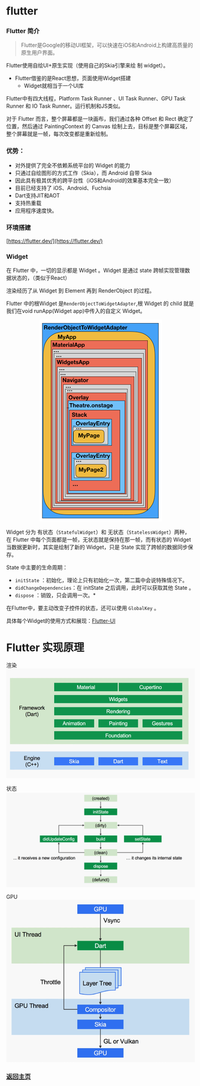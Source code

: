 # flutter

### Flutter 简介

> Flutter是Google的移动UI框架，可以快速在iOS和Android上构建高质量的原生用户界面。

Flutter使用自绘UI+原生实现（使用自己的Skia引擎来绘 制 widget）。
* Flutter借鉴的是React思想，页面使用Widget搭建
  * Widget就相当于一个UI库

Flutter中有四⼤线程，Platform Task Runner 、UI Task Runner、GPU Task Runner 和 IO Task Runner。运行机制和JS类似。

对于 Flutter ⽽⾔，整个屏幕都是⼀块画布，我们通过各种 Offset 和 Rect 确定了位置，然后通过 PaintingContext 的 Canvas 绘制上去，⽬标是整个屏幕区域，整个屏幕就是⼀帧，每次改变都是重新绘制。
 
### 优势：
* 对外提供了完全不依赖系统平台的 Widget 的能力
* 只通过自绘图形的方式工作（Skia），而 Android 自带 Skia
* 因此具有极其优秀的跨平台性（iOS和Android的效果基本完全一致）
* 目前已经支持了 iOS、Android、Fuchsia
* Dart支持JIT和AOT
* 支持热重载
* 应用程序速度快。

### 环境搭建
[https://flutter.dev/](https://flutter.dev/)

### Widget

在 Flutter 中，⼀切的显示都是 Widget 。Widget 是通过 state 跨帧实现管理数据状态的，（类似于React）

渲染经历了从 Widget 到 Element 再到 RenderObject 的过程。

Flutter 中的根Widget 是`RenderObjectToWidgetAdapter`,根 Widget 的 child 就是我们在void runApp(Widget app)中传入的自定义 Widget。

<div align=center>

![widget](/img/widget.png)

</div>


Widget 分为 有状态（`StatefulWidget`）和 ⽆状态（`StatelessWidget`）两种，在 Flutter 中每个⻚⾯都是⼀帧，⽆状态就是保持在那⼀帧，⽽有状态的 Widget 当数据更新时，其实是绘制了新的 Widget，只是 State 实现了跨帧的数据同步保存。

State 中主要的生命周期：
* `initState` ：初始化，理论上只有初始化⼀次，第⼆篇中会说特殊情况下。
* `didChangeDependencies`：在 initState 之后调⽤，此时可以获取其他 State 。
* `dispose` ：销毁，只会调⽤⼀次。*

在Flutter中，要主动改变⼦控件的状态，还可以使⽤ `GlobalKey` 。


具体每个Widget的使用方式和展现：[Flutter-UI](https://github.com/zhongmeizhi/flutter-UI)


# Flutter 实现原理

渲染
![渲染](/img/flutter_render.png)

状态
![状态](/img/flutter_state.png)

GPU
![GPU](/img/flutter_GPU.png)

### [返回主页](/README.md)